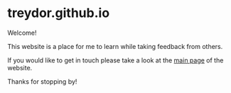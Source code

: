treydor.github.io
=================
Welcome!

This website is a place for me to learn while taking feedback from others.

If you would like to get in touch please take a look at the [main page](http://treydor.github.io/) of the website.

Thanks for stopping by!